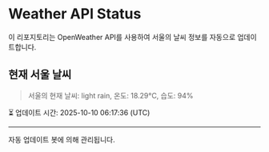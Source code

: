 
# Weather API Status

이 리포지토리는 OpenWeather API를 사용하여 서울의 날씨 정보를 자동으로 업데이트합니다.

## 현재 서울 날씨
> 서울의 현재 날씨: light rain, 온도: 18.29°C, 습도: 94%

⏳ 업데이트 시간: 2025-10-10 06:17:36 (UTC)

---
자동 업데이트 봇에 의해 관리됩니다.
